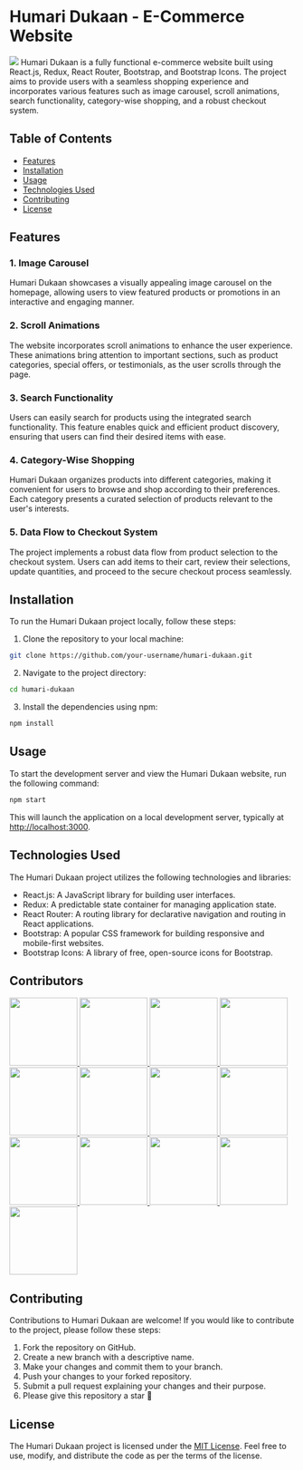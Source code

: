 # Humari Dukaan - E-Commerce Website

![](demo.gif)
Humari Dukaan is a fully functional e-commerce website built using React.js, Redux, React Router, Bootstrap, and Bootstrap Icons. The project aims to provide users with a seamless shopping experience and incorporates various features such as image carousel, scroll animations, search functionality, category-wise shopping, and a robust checkout system.

## Table of Contents

- [Features](#features)
- [Installation](#installation)
- [Usage](#usage)
- [Technologies Used](#technologies-used)
- [Contributing](#contributing)
- [License](#license)

## Features
 
### 1. Image Carousel

Humari Dukaan showcases a visually appealing image carousel on the homepage, allowing users to view featured products or promotions in an interactive and engaging manner.

### 2. Scroll Animations

The website incorporates scroll animations to enhance the user experience. These animations bring attention to important sections, such as product categories, special offers, or testimonials, as the user scrolls through the page.

### 3. Search Functionality

Users can easily search for products using the integrated search functionality. This feature enables quick and efficient product discovery, ensuring that users can find their desired items with ease.

### 4. Category-Wise Shopping

Humari Dukaan organizes products into different categories, making it convenient for users to browse and shop according to their preferences. Each category presents a curated selection of products relevant to the user's interests.

### 5. Data Flow to Checkout System

The project implements a robust data flow from product selection to the checkout system. Users can add items to their cart, review their selections, update quantities, and proceed to the secure checkout process seamlessly.

## Installation

To run the Humari Dukaan project locally, follow these steps:

1. Clone the repository to your local machine:

```bash
git clone https://github.com/your-username/humari-dukaan.git
```

2. Navigate to the project directory:

```bash
cd humari-dukaan
```

3. Install the dependencies using npm:

```bash
npm install
```

## Usage

To start the development server and view the Humari Dukaan website, run the following command:

```bash
npm start
```

This will launch the application on a local development server, typically at [http://localhost:3000](http://localhost:3000).

## Technologies Used

The Humari Dukaan project utilizes the following technologies and libraries:

- React.js: A JavaScript library for building user interfaces.
- Redux: A predictable state container for managing application state.
- React Router: A routing library for declarative navigation and routing in React applications.
- Bootstrap: A popular CSS framework for building responsive and mobile-first websites.
- Bootstrap Icons: A library of free, open-source icons for Bootstrap.

## Contributors

<a href="https://github.com/arpittyagi102">
  <img src="https://images.weserv.nl/?url=https://avatars.githubusercontent.com/u/94587985?v=4&h=300&w=300&fit=cover&mask=circle&maxage=7d" width="120px"/>
</a>
<a href="https://github.com/Pulkitxm">
  <img src="https://images.weserv.nl/?url=https://avatars.githubusercontent.com/u/65671483?v=4&h=300&w=300&fit=cover&mask=circle&maxage=7d" width="120px"/>
</a>
<a href="https://github.com/Akash1965">
  <img src="https://images.weserv.nl/?url=https://avatars.githubusercontent.com/u/115504480?v=4&h=300&w=300&fit=cover&mask=circle&maxage=7d" width="120px"/>
</a>
<a href="https://github.com/avinashji1302">
  <img src="https://images.weserv.nl/?url=https://avatars.githubusercontent.com/u/91355822?v=4&h=300&w=300&fit=cover&mask=circle&maxage=7d" width="120px"/>
</a>
<a href="https://github.com/roc102">
  <img src="https://images.weserv.nl/?url=https://avatars.githubusercontent.com/u/100594349?v=4&h=300&w=300&fit=cover&mask=circle&maxage=7d" width="120px"/>
</a>
<a href="https://github.com/aasimtaif">
  <img src="https://images.weserv.nl/?url=https://avatars.githubusercontent.com/u/83891519?v=4&h=300&w=300&fit=cover&mask=circle&maxage=7d" width="120px"/>
</a>
<a href="https://github.com/MRodriguez-M">
  <img src="https://images.weserv.nl/?url=https://avatars.githubusercontent.com/u/41445895?v=4&h=300&w=300&fit=cover&mask=circle&maxage=7d" width="120px"/>
</a>
<a href="https://github.com/shm-dsgn">
  <img src="https://images.weserv.nl/?url=https://avatars.githubusercontent.com/u/77527904?v=4&h=300&w=300&fit=cover&mask=circle&maxage=7d" width="120px"/>
</a>
<a href="https://github.com/Silent-Watcher">
  <img src="https://images.weserv.nl/?url=https://avatars.githubusercontent.com/u/91375198?v=4&h=300&w=300&fit=cover&mask=circle&maxage=7d" width="120px"/>
</a>
<a href="https://github.com/sid12701">
  <img src="https://images.weserv.nl/?url=https://avatars.githubusercontent.com/u/78287897?v=4&h=300&w=300&fit=cover&mask=circle&maxage=7d" width="120px"/>
</a>
<a href="https://github.com/sohaibaumer">
  <img src="https://images.weserv.nl/?url=https://avatars.githubusercontent.com/u/120295412?v=4&h=300&w=300&fit=cover&mask=circle&maxage=7d" width="120px"/>
</a>
<a href="https://github.com/VIVEKIITdelhi">
  <img src="https://images.weserv.nl/?url=https://avatars.githubusercontent.com/u/114601400?v=4&h=300&w=300&fit=cover&mask=circle&maxage=7d" width="120px"/>
</a>
<a href="https://github.com/aharonYK">
  <img src="https://images.weserv.nl/?url=https://avatars.githubusercontent.com/u/87654852?v=4&h=300&w=300&fit=cover&mask=circle&maxage=7d" width="120px"/>
</a>

<br class="br"/>

## Contributing

Contributions to Humari Dukaan are welcome! If you would like to contribute to the project, please follow these steps:

1. Fork the repository on GitHub.
2. Create a new branch with a descriptive name.
3. Make your changes and commit them to your branch.
4. Push your changes to your forked repository.
5. Submit a pull request explaining your changes and their purpose.
6. Please give this repository a star 🌟

## License

The Humari Dukaan project is licensed under the [MIT License](LICENSE). Feel free to use, modify, and distribute the code as per the terms of the license.
